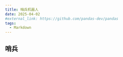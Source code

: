 ```yaml
---
title: 哨兵机器人
date: 2025-04-02
#external_link: https://github.com/pandas-dev/pandas
tags:
  - Markdown
---
```


## 哨兵